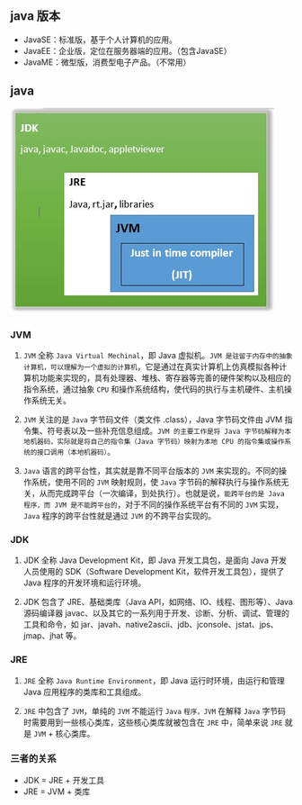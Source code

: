 ## java 版本
* JavaSE：标准版，基于个人计算机的应用。
* JavaEE：企业版，定位在服务器端的应用。（包含JavaSE）
* JavaME：微型版，消费型电子产品。（不常用）

## java
![jdk-jre-jvm](../images/jdk-jre-jvm.jpg)
### JVM
1. `JVM` 全称 `Java Virtual Mechinal`，即 Java 虚拟机。`JVM 是驻留于内存中的抽象计算机，可以理解为一个虚拟的计算机`，它是通过在真实计算机上仿真模拟各种计算机功能来实现的，具有处理器、堆栈、寄存器等完善的硬件架构以及相应的指令系统，通过抽象 `CPU` 和操作系统结构，使代码的执行与主机硬件、主机操作系统无关。

2. `JVM` 关注的是 `Java` 字节码文件（类文件 .class），Java 字节码文件由 JVM 指令集、符号表以及一些补充信息组成。`JVM 的主要工作是将 Java 字节码解释为本地机器码，实际就是将自己的指令集（Java 字节码）映射为本地 CPU 的指令集或操作系统的接口调用（本地机器码）`。

3. `Java` 语言的跨平台性，其实就是靠不同平台版本的 `JVM` 来实现的。不同的操作系统，使用不同的 `JVM` 映射规则，使 `Java` 字节码的解释执行与操作系统无关，从而完成跨平台（一次编译，到处执行）。也就是说，`能跨平台的是 Java 程序，而 JVM 是不能跨平台的`，对于不同的操作系统平台有不同的 `JVM` 实现，`Java` 程序的跨平台性就是通过 `JVM` 的不跨平台实现的。

### JDK
1. JDK 全称 Java Development Kit，即 Java 开发工具包，是面向 Java 开发人员使用的 SDK（Software Development Kit，软件开发工具包），提供了 Java 程序的开发环境和运行环境。

2. JDK 包含了 JRE、基础类库（Java API，如网络、IO、线程、图形等）、Java 源码编译器 javac、以及其它的一系列用于开发、诊断、分析、调试、管理的工具和命令，如 jar、javah、native2ascii、jdb、jconsole、jstat、jps、jmap、jhat 等。

### JRE
1. `JRE` 全称 `Java Runtime Environment`，即 Java 运行时环境，由运行和管理 Java 应用程序的类库和工具组成。

2. `JRE` 中包含了 `JVM`，单纯的 `JVM` 不能运行 `Java` `程序，JVM` 在解释 `Java` 字节码时需要用到一些核心类库，这些核心类库就被包含在 `JRE` 中，简单来说 `JRE` 就是 `JVM` + 核心类库。

### 三者的关系
* JDK = JRE + 开发工具
* JRE = JVM + 类库